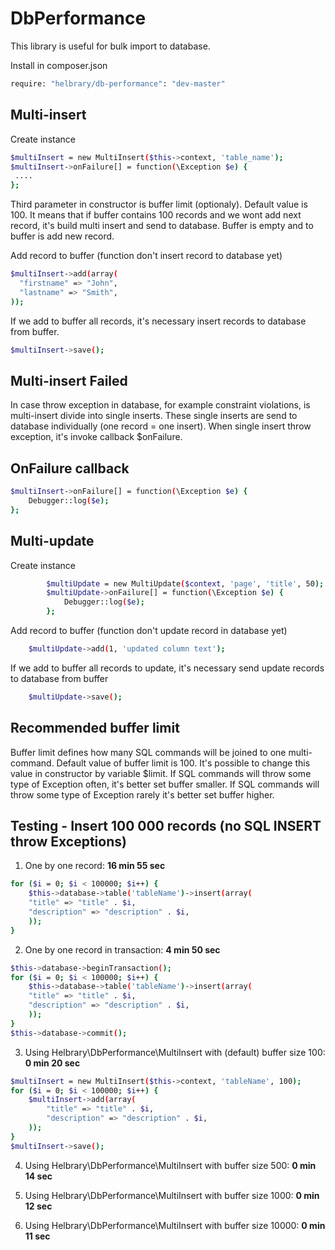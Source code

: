 # DbPerformance

This library is useful for bulk import to database.

Install in composer.json
```sh
require: "helbrary/db-performance": "dev-master"
```
Multi-insert
------------

Create instance
```sh
$multiInsert = new MultiInsert($this->context, 'table_name');
$multiInsert->onFailure[] = function(\Exception $e) {
 ....
};
```

Third parameter in constructor is buffer limit (optionaly). Default value is 100. 
It means that if buffer contains 100 records and we wont add next record, it's build multi insert and send to database.
Buffer is empty and to buffer is add new record.

Add record to buffer (function don't insert record to database yet)
```sh
$multiInsert->add(array(
  "firstname" => "John",
  "lastname" => "Smith",
));
```

If we add to buffer all records, it's necessary insert records to database from buffer.

```sh
$multiInsert->save();
```

Multi-insert Failed
------------

In case throw exception in database, for example constraint violations, is multi-insert divide into single inserts. 
These single inserts are send to database individually (one record = one insert).
When single insert throw exception, it's invoke callback $onFailure.

OnFailure callback
------------
```sh
$multiInsert->onFailure[] = function(\Exception $e) {
	Debugger::log($e);
};
```

Multi-update
------------

Create instance
```sh
		$multiUpdate = new MultiUpdate($context, 'page', 'title', 50);
		$multiUpdate->onFailure[] = function(\Exception $e) {
			Debugger::log($e);
		};
```

Add record to buffer (function don't update record in database yet)
```sh
	$multiUpdate->add(1, 'updated column text');
```

If we add to buffer all records to update, it's necessary send update records to database from buffer
```sh
	$multiUpdate->save();
```

Recommended buffer limit
------------

Buffer limit defines how many SQL commands will be joined to one multi-command. Default value of buffer limit is 100.
It's possible to change this value in constructor by variable $limit.
If SQL commands will throw some type of Exception often, it's better set buffer smaller.
If SQL commands will throw some type of Exception rarely it's better set buffer higher.

Testing - Insert 100 000 records (no SQL INSERT throw Exceptions)
------------
1) One by one record: **16 min 55 sec**
```sh
for ($i = 0; $i < 100000; $i++) {
	$this->database->table('tableName')->insert(array(
	"title" => "title" . $i,
	"description" => "description" . $i,
	));
}
```

2) One by one record in transaction: **4 min 50 sec**

```sh
$this->database->beginTransaction();
for ($i = 0; $i < 100000; $i++) {
	$this->database->table('tableName')->insert(array(
	"title" => "title" . $i,
	"description" => "description" . $i,
	));
}
$this->database->commit();
```

3) Using Helbrary\DbPerformance\MultiInsert with (default) buffer size 100: **0 min 20 sec**
```sh
$multiInsert = new MultiInsert($this->context, 'tableName', 100);
for ($i = 0; $i < 100000; $i++) {
	$multiInsert->add(array(
		"title" => "title" . $i,
		"description" => "description" . $i,
	));
}
$multiInsert->save();
```

4) Using Helbrary\DbPerformance\MultiInsert with buffer size 500: **0 min 14 sec**

5) Using Helbrary\DbPerformance\MultiInsert with buffer size 1000: **0 min 12 sec**

6) Using Helbrary\DbPerformance\MultiInsert with buffer size 10000: **0 min 11 sec**
